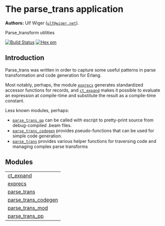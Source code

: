 

# The parse_trans application #

__Authors:__ Ulf Wiger ([`ulf@wiger.net`](mailto:ulf@wiger.net)).

Parse_transform utilities

[![Build Status](https://github.com/uwiger/parse_trans/actions/workflows/ci.yml/badge.svg?branch=master)](https://github.com/uwiger/parse_trans/actions/workflows/ci.yml)
[![Hex pm](http://img.shields.io/hexpm/v/parse_trans.svg?style=flat)](https://hex.pm/packages/parse_trans)


## Introduction ##

Parse_trans was written in order to capture some useful patterns in parse transformation
and code generation for Erlang.

Most notably, perhaps, the module [`exprecs`](http://github.com/uwiger/parse_trans/blob/master/doc/exprecs.md) generates standardized accessor
functions for records, and [`ct_expand`](http://github.com/uwiger/parse_trans/blob/master/doc/ct_expand.md) makes it possible to evaluate an
expression at compile-time and substitute the result as a compile-time constant.

Less known modules, perhaps:
* [`parse_trans_pp`](http://github.com/uwiger/parse_trans/blob/master/doc/parse_trans_pp.md) can be called with escript to pretty-print source from
  debug-compiled .beam files.
* [`parse_trans_codegen`](http://github.com/uwiger/parse_trans/blob/master/doc/parse_trans_codegen.md) provides pseudo-functions that can be used for
  simple code generation.
* [`parse_trans`](http://github.com/uwiger/parse_trans/blob/master/doc/parse_trans.md) provides various helper functions for traversing code and
  managing complex parse transforms


## Modules ##


<table width="100%" border="0" summary="list of modules">
<tr><td><a href="http://github.com/uwiger/parse_trans/blob/master/doc/ct_expand.md" class="module">ct_expand</a></td></tr>
<tr><td><a href="http://github.com/uwiger/parse_trans/blob/master/doc/exprecs.md" class="module">exprecs</a></td></tr>
<tr><td><a href="http://github.com/uwiger/parse_trans/blob/master/doc/parse_trans.md" class="module">parse_trans</a></td></tr>
<tr><td><a href="http://github.com/uwiger/parse_trans/blob/master/doc/parse_trans_codegen.md" class="module">parse_trans_codegen</a></td></tr>
<tr><td><a href="http://github.com/uwiger/parse_trans/blob/master/doc/parse_trans_mod.md" class="module">parse_trans_mod</a></td></tr>
<tr><td><a href="http://github.com/uwiger/parse_trans/blob/master/doc/parse_trans_pp.md" class="module">parse_trans_pp</a></td></tr></table>

